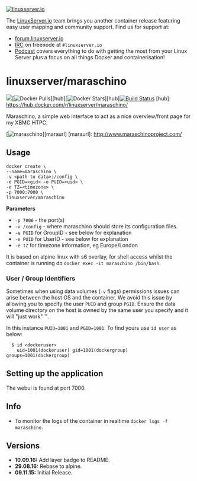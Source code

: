 [linuxserverurl]: https://linuxserver.io
[forumurl]: https://forum.linuxserver.io
[ircurl]: https://www.linuxserver.io/irc/
[podcasturl]: https://www.linuxserver.io/podcast/

[![linuxserver.io](https://raw.githubusercontent.com/linuxserver/docker-templates/master/linuxserver.io/img/linuxserver_medium.png)][linuxserverurl]

The [LinuxServer.io][linuxserverurl] team brings you another container release featuring easy user mapping and community support. Find us for support at:
* [forum.linuxserver.io][forumurl]
* [IRC][ircurl] on freenode at `#linuxserver.io`
* [Podcast][podcasturl] covers everything to do with getting the most from your Linux Server plus a focus on all things Docker and containerisation!

# linuxserver/maraschino
[![](https://images.microbadger.com/badges/image/linuxserver/maraschino.svg)](http://microbadger.com/images/linuxserver/maraschino "Get your own image badge on microbadger.com")[![Docker Pulls](https://img.shields.io/docker/pulls/linuxserver/maraschino.svg)][hub][![Docker Stars](https://img.shields.io/docker/stars/linuxserver/maraschino.svg)][hub][![Build Status](http://jenkins.linuxserver.io:8080/buildStatus/icon?job=Dockers/LinuxServer.io/linuxserver-maraschino)](http://jenkins.linuxserver.io:8080/job/Dockers/job/LinuxServer.io/job/linuxserver-maraschino/)
[hub]: https://hub.docker.com/r/linuxserver/maraschino/

Maraschino, a simple web interface to act as a nice overview/front page for my XBMC HTPC.

[![maraschino](https://raw.githubusercontent.com/linuxserver/docker-templates/master/linuxserver.io/img/maraschino.png)][maraurl]
[maraurl]: http://www.maraschinoproject.com/

## Usage

```
docker create \
--name=maraschino \
-v <path to data>:/config \
-e PGID=<gid> -e PUID=<uid> \
-e TZ=<timezone> \
-p 7000:7000 \
linuxserver/maraschino
```

**Parameters**

* `-p 7000` - the port(s)
* `-v /config` - where maraschino should store its configuration files.
* `-e PGID` for GroupID - see below for explanation
* `-e PUID` for UserID - see below for explanation
* `-e TZ` for timezone information, eg Europe/London

It is based on alpine linux with s6 overlay, for shell access whilst the container is running do `docker exec -it maraschino /bin/bash`.

### User / Group Identifiers

Sometimes when using data volumes (`-v` flags) permissions issues can arise between the host OS and the container. We avoid this issue by allowing you to specify the user `PUID` and group `PGID`. Ensure the data volume directory on the host is owned by the same user you specify and it will "just work" ™.

In this instance `PUID=1001` and `PGID=1001`. To find yours use `id user` as below:

```
  $ id <dockeruser>
    uid=1001(dockeruser) gid=1001(dockergroup) groups=1001(dockergroup)
```

## Setting up the application

The webui is found at port 7000.


## Info

* To monitor the logs of the container in realtime `docker logs -f maraschino`.

## Versions

+ **10.09.16:** Add layer badge to README.
+ **29.08.16:** Rebase to alpine.
+ **09.11.15:** Initial Release.
